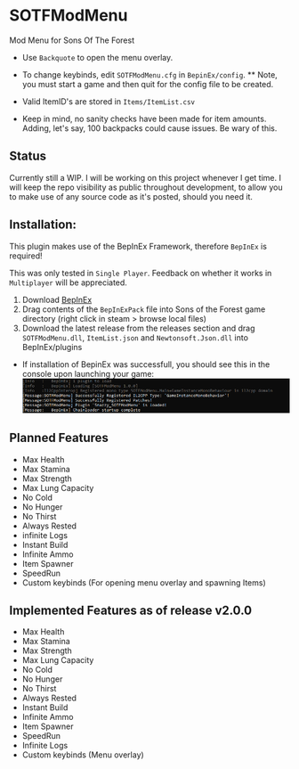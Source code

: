 # SOTFModMenu

Mod Menu for Sons Of The Forest

- Use `Backquote` to open the menu overlay.
- To change keybinds, edit `SOTFModMenu.cfg` in `BepinEx/config`.
** Note, you must start a game and then quit for the config file to be created.

- Valid ItemID's are stored in `Items/ItemList.csv`
- Keep in mind, no sanity checks have been made for item amounts. Adding, let's say, 100 backpacks could cause issues. Be wary of this.

## Status

Currently still a WIP. I will be working on this project whenever I get time. I will keep the repo visibility as public throughout development, to allow you to make use of any source code as it's posted, should you need it.

## Installation:

This plugin makes use of the BepInEx Framework, therefore `BepInEx` is required!

This was only tested in `Single Player`. Feedback on whether it works in `Multiplayer` will be appreciated.

1. Download [BepInEx](https://thunderstore.io/c/sons-of-the-forest/p/BepInEx/BepInExPack_IL2CPP/)
2. Drag contents of the `BepInExPack` file into Sons of the Forest game directory (right click in steam > browse local files)
3. Download the latest release from the releases section and drag `SOTFModMenu.dll`, `ItemList.json` and `Newtonsoft.Json.dll` into BepInEx/plugins

- If installation of BepinEx was successfull, you should see this in the console upon launching your game:
  ![Screenshot](https://github.com/Snazzy72/SOTFModMenu/blob/main/Assets/SOTFModMenu.png)

## Planned Features

- Max Health
- Max Stamina
- Max Strength
- Max Lung Capacity
- No Cold
- No Hunger
- No Thirst
- Always Rested
- infinite Logs
- Instant Build
- Infinite Ammo
- Item Spawner
- SpeedRun
- Custom keybinds (For opening menu overlay and spawning Items)

## Implemented Features as of release v2.0.0

- Max Health
- Max Stamina
- Max Strength
- Max Lung Capacity
- No Cold
- No Hunger
- No Thirst
- Always Rested
- Instant Build
- Infinite Ammo
- Item Spawner
- SpeedRun
- Infinite Logs
- Custom keybinds (Menu overlay)
